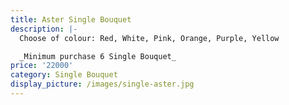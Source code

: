 ```yaml
---
title: Aster Single Bouquet
description: |-
  Choose of colour: Red, White, Pink, Orange, Purple, Yellow

  _Minimum purchase 6 Single Bouquet_
price: '22000'
category: Single Bouquet
display_picture: /images/single-aster.jpg
---
```


